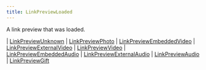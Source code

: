 ```yaml
---
title: LinkPreviewLoaded
---
```


A link preview that was loaded.

<div class="font-mono whitespace-pre"><span class="opacity-50">|</span> <a href="/gh/types/linkpreviewunknown"  >LinkPreviewUnknown</a>
<span class="opacity-50">|</span> <a href="/gh/types/linkpreviewphoto"  >LinkPreviewPhoto</a>
<span class="opacity-50">|</span> <a href="/gh/types/linkpreviewembeddedvideo"  >LinkPreviewEmbeddedVideo</a>
<span class="opacity-50">|</span> <a href="/gh/types/linkpreviewexternalvideo"  >LinkPreviewExternalVideo</a>
<span class="opacity-50">|</span> <a href="/gh/types/linkpreviewvideo"  >LinkPreviewVideo</a>
<span class="opacity-50">|</span> <a href="/gh/types/linkpreviewembeddedaudio"  >LinkPreviewEmbeddedAudio</a>
<span class="opacity-50">|</span> <a href="/gh/types/linkpreviewexternalaudio"  >LinkPreviewExternalAudio</a>
<span class="opacity-50">|</span> <a href="/gh/types/linkpreviewaudio"  >LinkPreviewAudio</a>
<span class="opacity-50">|</span> <a href="/gh/types/linkpreviewgift"  >LinkPreviewGift</a></div>


